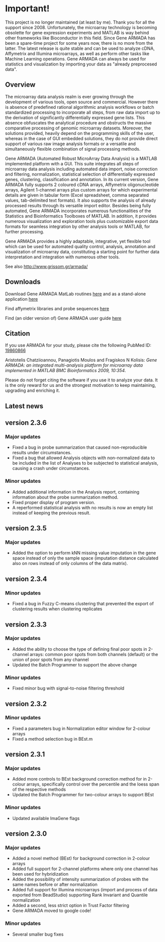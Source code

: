# Important!

This project is no longer maintained (at least by me). Thank you for all the support since 2008. Unfortunately, the microarray technology is becoming obsolette for gene expression experiments and MATLAB is way behind other frameworks like Bioconductor in this field. Since Gene ARMADA has been a spare-time project for some years now, there is no more from the latter. The latest release is quite stable and can be used to analyze cDNA, Affymetrix and Illumina microarrays, as well as perform other tasks like Machine Learning operations. Gene ARMADA can always be used for statistics and visualization by importing your data as "already preprocesed data".

## Overview

The microarray data analysis realm is ever growing through the development of various tools, open source and commercial. However there is absence of predefined rational algorithmic analysis workflows or batch standardized processing to incorporate all steps, from raw data import up to the derivation of significantly differentially expressed gene lists. This absence obfuscates the analytical procedure and obstructs the massive comparative processing of genomic microarray datasets. Moreover, the solutions provided, heavily depend on the programming skills of the user, whereas in the case of GUI embedded solutions, they do not provide direct support of various raw image analysis formats or a versatile and simultaneously flexible combination of signal processing methods.

Gene ARMADA (Automated Robust MicroArray Data Analysis) is a MATLAB implemented platform with a GUI. This suite integrates all steps of microarray data analysis including automated data import, noise correction and filtering, normalization, statistical selection of differentially expressed genes, clustering, classification and annotation. In its current version, Gene ARMADA fully supports 2 coloured cDNA arrays, Affymetrix oligonucleotide arrays, Agilent 1-channel arrays plus custom arrays for which experimental details are given in tabular form (Excel spreadsheet, comma separated values, tab-delimited text formats). It also supports the analysis of already processed results through its versatile import editor. Besides being fully automated, Gene ARMADA incorporates numerous functionalities of the Statistics and Bioinformatics Toolboxes of MATLAB. In addition, it provides numerous visualization and exploration tools plus customizable export data formats for seamless integration by other analysis tools or MATLAB, for further processing.

Gene ARMADA provides a highly adaptable, integrative, yet flexible tool which can be used for automated quality control, analysis, annotation and visualization of microarray data, constituting a starting point for further data interpretation and integration with numerous other tools.

See also http://www.grissom.gr/armada/

## Downloads

Download Gene ARMADA MatLab routines [here](https://drive.google.com/folderview?id=0Bzc-2ewV6Zf3bkxpX1dhNWJBTXM&usp=sharing) and as a stand-alone application [here](https://drive.google.com/uc?id=0Bzc-2ewV6Zf3SUZSREo5a3htaEE&export=download)

Find affymetrix libraries and probe sequences [here](http://217.128.147.202/affy)

Find (an older version of) Gene ARMADA user guide [here](https://drive.google.com/file/d/0Bzc-2ewV6Zf3VXJUUUxXeDlOdFE/view?usp=sharing)

## Citation

If you use ARMADA for your study, please cite the following PubMed ID: [19860866](http://www.ncbi.nlm.nih.gov/pubmed/19860866)

Aristotelis Chatziioannou, Panagiotis Moulos and Fragiskos N Kolisis:
*Gene ARMADA: an integrated multi-analysis platform for microarray data implemented in MATLAB*
_BMC Bioinformatics 2009, 10:354_.

Please do not forget citing the software if you use it to analyze your data. It is the only reward for us and the strongest motivation to keep maintaining, upgrading and enriching it.

## Latest news
## version 2.3.6
### Major updates
- Fixed a bug in probe summarization that caused non-reproducible results under circumstances.
- Fixed a bug that allowed Analysis objects with non-normalized data to be included in the list of Analyses to be subjected to statistical analysis, causing a crash under circumstances.

### Minor updates
- Added additional information in the Analysis report, containing information about the probe summarization method.
- Fixed proper display of program version. 
- A reperformed statistical analysis with no results is now an empty list instead of keeping the previous result.

## version 2.3.5
### Major updates
- Added the option to perform kNN missing value imputation in the gene space instead of only the sample space (imputation distance calculated also on rows instead of only columns of the data matrix). 

## version 2.3.4
### Minor updates
- Fixed a bug in Fuzzy C-means clustering that prevented the export of clustering results when clustering replicates 

## version 2.3.3
### Major updates
- Added the ability to choose the type of defining final poor spots in 2-channel arrays: common poor spots from both channels (default) or the union of poor spots from any channel
- Updated the Batch Programmer to support the above change

### Minor updates
- Fixed minor bug with signal-to-noise filtering threshold

## version 2.3.2
### Minor updates
- Fixed a parameters bug in Normalization editor window for 2-colour arrays
- Fixed a method selection bug in BEst.m

## version 2.3.1
### Major updates
- Added more controls to BEst background correction method for in 2-colour arrays, specifically control over the percentile and the loess span of the respective methods
- Updated the Batch Programmer for two-colour arrays to support BEst

### Minor updates
- Updated available ImaGene flags

## version 2.3.0
### Major updates
- Added a novel method (BEst) for background correction in 2-colour arrays
- Added full support for 2-channel platforms where only one channel has been used for hybridization
- Added the possibility of intensity summarization of probes with the same names before or after normalization
- Added full support for Illumina microarrays (import and process of data exported from BeadStudio) supporting Rank Invariant and Quantile normalization
- Added a second, less strict option in Trust Factor filtering
- Gene ARMADA moved to google code!

### Minor updates
- Several smaller bug fixes
